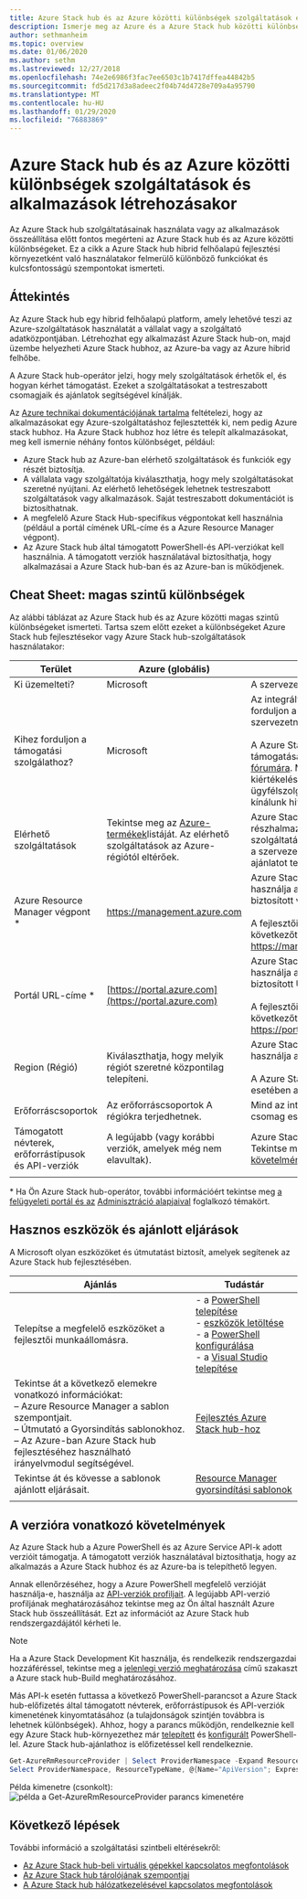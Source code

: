 ```yaml
---
title: Azure Stack hub és az Azure közötti különbségek szolgáltatások és alkalmazások létrehozásakor
description: Ismerje meg az Azure és a Azure Stack hub közötti különbséget a szolgáltatások használata és az alkalmazások létrehozása során.
author: sethmanheim
ms.topic: overview
ms.date: 01/06/2020
ms.author: sethm
ms.lastreviewed: 12/27/2018
ms.openlocfilehash: 74e2e6986f3fac7ee6503c1b7417dffea44842b5
ms.sourcegitcommit: fd5d217d3a8adeec2f04b74d4728e709a4a95790
ms.translationtype: MT
ms.contentlocale: hu-HU
ms.lasthandoff: 01/29/2020
ms.locfileid: "76883869"
---
```

# <a name="differences-between-azure-stack-hub-and-azure-when-using-services-and-building-apps"></a>Azure Stack hub és az Azure közötti különbségek szolgáltatások és alkalmazások létrehozásakor

Az Azure Stack hub szolgáltatásainak használata vagy az alkalmazások összeállítása előtt fontos megérteni az Azure Stack hub és az Azure közötti különbségeket. Ez a cikk a Azure Stack hub hibrid felhőalapú fejlesztési környezetként való használatakor felmerülő különböző funkciókat és kulcsfontosságú szempontokat ismerteti.

## <a name="overview"></a>Áttekintés

Az Azure Stack hub egy hibrid felhőalapú platform, amely lehetővé teszi az Azure-szolgáltatások használatát a vállalat vagy a szolgáltató adatközpontjában. Létrehozhat egy alkalmazást Azure Stack hub-on, majd üzembe helyezheti Azure Stack hubhoz, az Azure-ba vagy az Azure hibrid felhőbe.

A Azure Stack hub-operátor jelzi, hogy mely szolgáltatások érhetők el, és hogyan kérhet támogatást. Ezeket a szolgáltatásokat a testreszabott csomagjaik és ajánlatok segítségével kínálják.

Az [Azure technikai dokumentációjának tartalma](/azure) feltételezi, hogy az alkalmazásokat egy Azure-szolgáltatáshoz fejlesztették ki, nem pedig Azure stack hubhoz. Ha Azure Stack hubhoz hoz létre és telepít alkalmazásokat, meg kell ismernie néhány fontos különbséget, például:

* Azure Stack hub az Azure-ban elérhető szolgáltatások és funkciók egy részét biztosítja.
* A vállalata vagy szolgáltatója kiválaszthatja, hogy mely szolgáltatásokat szeretné nyújtani. Az elérhető lehetőségek lehetnek testreszabott szolgáltatások vagy alkalmazások. Saját testreszabott dokumentációt is biztosíthatnak.
* A megfelelő Azure Stack Hub-specifikus végpontokat kell használnia (például a portál címének URL-címe és a Azure Resource Manager végpont).
* Az Azure Stack hub által támogatott PowerShell-és API-verziókat kell használnia. A támogatott verziók használatával biztosíthatja, hogy alkalmazásai a Azure Stack hub-ban és az Azure-ban is működjenek.

## <a name="cheat-sheet-high-level-differences"></a>Cheat Sheet: magas szintű különbségek

Az alábbi táblázat az Azure Stack hub és az Azure közötti magas szintű különbségeket ismerteti. Tartsa szem előtt ezeket a különbségeket Azure Stack hub fejlesztésekor vagy Azure Stack hub-szolgáltatások használatakor:

| Terület | Azure (globális) | Azure Stack Hub |
| -------- | ------------- | ----------|
| Ki üzemelteti? | Microsoft | A szervezet vagy a szolgáltató.|
| Kihez forduljon a támogatási szolgálathoz? | Microsoft | Az integrált rendszerek támogatásához forduljon a Azure Stack hub-kezelőhöz (a szervezetnél vagy a szolgáltatónál).<br><br>A Azure Stack Development Kit (ASDK) támogatásához látogasson el a [Microsoft fórumára](https://social.msdn.microsoft.com/Forums/en-US/home?forum=AzureStack). Mivel a fejlesztői készlet egy kiértékelési környezet, a Microsoft ügyfélszolgálati szolgálatai (CSS) nem kínálunk hivatalos támogatást.
| Elérhető szolgáltatások | Tekintse meg az [Azure-termékek](https://azure.microsoft.com/services/?b=17.04b)listáját. Az elérhető szolgáltatások az Azure-régiótól eltérőek. | Azure Stack hub az Azure-szolgáltatások egy részhalmazát támogatja. A tényleges szolgáltatások attól függően változnak, hogy a szervezet vagy a szolgáltató milyen ajánlatot tesz.
| Azure Resource Manager végpont * | https://management.azure.com | Azure Stack hub integrált rendszer esetén használja a Azure Stack hub-operátor által biztosított végpontot.<br><br>A fejlesztői csomaghoz használja a következőt: https://management.local.azurestack.external.
| Portál URL-címe * | [https://portal.azure.com](https://portal.azure.com) | Azure Stack hub integrált rendszer esetén használja a Azure Stack hub-operátor által biztosított URL-címet.<br><br>A fejlesztői csomaghoz használja a következőt: https://portal.local.azurestack.external.
| Region (Régió) | Kiválaszthatja, hogy melyik régiót szeretné központilag telepíteni. | Azure Stack hub integrált rendszer esetén használja a rendszeren elérhető régiót.<br><br>A Azure Stack Development Kit (ASDK) esetében a régió mindig **helyi**lesz.
| Erőforráscsoportok | Az erőforráscsoportok A régiókra terjedhetnek. | Mind az integrált rendszerek, mind a fejlesztői csomag esetében csak egy régió van.
|Támogatott névterek, erőforrástípusok és API-verziók | A legújabb (vagy korábbi verziók, amelyek még nem elavultak). | Azure Stack hub bizonyos verziókat támogat. Tekintse meg a jelen cikk [verzióra vonatkozó követelmények](#version-requirements) című szakaszát.
| | |

\* Ha Ön Azure Stack hub-operátor, további információért tekintse meg [a felügyeleti portál és az](../operator/azure-stack-manage-portals.md) [Adminisztráció alapjaival](../operator/azure-stack-manage-basics.md) foglalkozó témakört.

## <a name="helpful-tools-and-best-practices"></a>Hasznos eszközök és ajánlott eljárások

A Microsoft olyan eszközöket és útmutatást biztosít, amelyek segítenek az Azure Stack hub fejlesztésében.

| Ajánlás | Tudástár |
| -------- | ------------- |
| Telepítse a megfelelő eszközöket a fejlesztői munkaállomásra. | - a [PowerShell telepítése](../operator/azure-stack-powershell-install.md)<br>- [eszközök letöltése](../operator/azure-stack-powershell-download.md)<br>- a [PowerShell konfigurálása](azure-stack-powershell-configure-user.md)<br>- a [Visual Studio telepítése](azure-stack-install-visual-studio.md)
| Tekintse át a következő elemekre vonatkozó információkat:<br>– Azure Resource Manager a sablon szempontjait.<br>– Útmutató a Gyorsindítás sablonokhoz.<br>– Az Azure-ban Azure Stack hub fejlesztéséhez használható irányelvmodul segítségével. | [Fejlesztés Azure Stack hub-hoz](azure-stack-developer.md) |
| Tekintse át és kövesse a sablonok ajánlott eljárásait. | [Resource Manager gyorsindítási sablonok](https://aka.ms/aa6yz42)
| | |

## <a name="version-requirements"></a>A verzióra vonatkozó követelmények

Az Azure Stack hub a Azure PowerShell és az Azure Service API-k adott verzióit támogatja. A támogatott verziók használatával biztosíthatja, hogy az alkalmazás a Azure Stack hubhoz és az Azure-ba is telepíthető legyen.

Annak ellenőrzéséhez, hogy a Azure PowerShell megfelelő verzióját használja-e, használja az [API-verziók profiljait](azure-stack-version-profiles.md). A legújabb API-verzió profiljának meghatározásához tekintse meg az Ön által használt Azure Stack hub összeállítását. Ezt az információt az Azure Stack hub rendszergazdájától kérheti le.

> [!NOTE]
> Ha a Azure Stack Development Kit használja, és rendelkezik rendszergazdai hozzáféréssel, tekintse meg a [jelenlegi verzió meghatározása](../operator/azure-stack-updates.md) című szakaszt a Azure stack hub-Build meghatározásához.

Más API-k esetén futtassa a következő PowerShell-parancsot a Azure Stack hub-előfizetés által támogatott névterek, erőforrástípusok és API-verziók kimenetének kinyomtatásához (a tulajdonságok szintjén továbbra is lehetnek különbségek). Ahhoz, hogy a parancs működjön, rendelkeznie kell egy Azure Stack hub-környezethez már [telepített](../operator/azure-stack-powershell-install.md) és [konfigurált](azure-stack-powershell-configure-user.md) PowerShell-lel. Azure Stack hub-ajánlathoz is előfizetéssel kell rendelkeznie.

```powershell
Get-AzureRmResourceProvider | Select ProviderNamespace -Expand ResourceTypes | Select * -Expand ApiVersions | `
Select ProviderNamespace, ResourceTypeName, @{Name="ApiVersion"; Expression={$_}} 
```

Példa kimenetre (csonkolt): ![példa a Get-AzureRmResourceProvider parancs kimenetére](media/azure-stack-considerations/image1.png)

## <a name="next-steps"></a>Következő lépések

További információ a szolgáltatási szintbeli eltérésekről:

* [Az Azure Stack hub-beli virtuális gépekkel kapcsolatos megfontolások](azure-stack-vm-considerations.md)
* [Az Azure Stack hub tárolójának szempontjai](azure-stack-acs-differences.md)
* [A Azure Stack hub hálózatkezelésével kapcsolatos megfontolások](azure-stack-network-differences.md)
